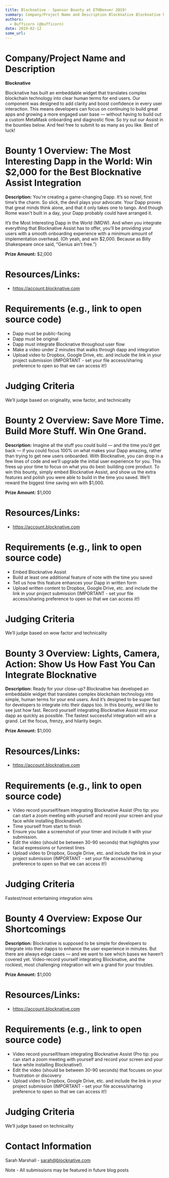 ```yaml
---
title: Blocknative - Sponsor Bounty at ETHDenver 2019!
summary: Company/Project Name and Description Blocknative Blocknative has built an embeddable widget that translates complex blockchain technology into clear human terms for end users. Our component was designed to add clarity and boost confidence in every user interaction. This means developers can focus on continuing to build great apps and growing a more engaged user base — without having to build out a custom MetaMask onboarding and diagnostic flow. So try out our Assist in the bounties below. And fe
authors:
  - Bufficorn (@bufficorn)
date: 2019-02-12
some_url: 
---
```


# Company/Project Name and Description

**Blocknative**

Blocknative has built an embeddable widget that translates complex blockchain technology into clear human terms for end users. Our component was designed to add clarity and boost confidence in every user interaction. This means developers can focus on continuing to build great apps and growing a more engaged user base — without having to build out a custom MetaMask onboarding and diagnostic flow. So try out our Assist in the bounties below. And feel free to submit to as many as you like. Best of luck!

# Bounty 1 Overview: The Most Interesting Dapp in the World: Win $2,000 for the Best Blocknative Assist Integration

**Description:** You’re creating a game-changing Dapp. It’s so novel, first time’s the charm. So slick, the devil plays your advocate. Your Dapp proves that great minds think alone, and that it only takes one to tango. And though Rome wasn't built in a day, your Dapp probably could have arranged it. 

It’s the Most Interesting Dapp in the World (MIDW). And when you integrate everything that Blocknative Assist has to offer, you’ll be providing your users with a smooth onboarding experience with a minimum amount of implementation overhead. (Oh yeah, and win $2,000. Because as Billy Shakespeare once said, “Genius ain’t free.”)

**Prize Amount:** $2,000

# Resources/Links: 
- https://account.blocknative.com 

# Requirements (e.g., link to open source code)
- Dapp must be public-facing
- Dapp must be original 
- Dapp must integrate Blocknative throughout user flow
- Make a video under 2 minutes that walks through dapp and integration
- Upload video to Dropbox, Google Drive, etc. and include the link in your project submission (IMPORTANT - set your file access/sharing preference to open so that we can access it!)

# Judging Criteria
We’ll judge based on originality, wow factor, and technicality



# Bounty 2 Overview: Save More Time. Build More Stuff. Win One Grand. 

**Description:** Imagine all the stuff you could build — and the time you’d get back — if you could focus 100% on what makes your Dapp amazing, rather than trying to get new users onboarded. With Blocknative, you can drop in a few lines of code and we’ll upgrade the initial user experience for you. This frees up your time to focus on what you do best: building core product. To win this bounty, simply embed Blocknative Assist, and show us the extra features and polish you were able to build in the time you saved. We’ll reward the biggest time saving win with $1,000.

**Prize Amount:** $1,000

# Resources/Links: 
- https://account.blocknative.com 

# Requirements (e.g., link to open source code)
- Embed Blocknative Assist
- Build at least one additional feature of note with the time you saved
- Tell us how this feature enhances your Dapp in written form
- Upload written content to Dropbox, Google Drive, etc. and include the link in your project submission (IMPORTANT - set your file access/sharing preference to open so that we can access it!)

# Judging Criteria
We’ll judge based on wow factor and technicality


# Bounty 3 Overview: Lights, Camera, Action: Show Us How Fast You Can Integrate Blocknative  

**Description:** Ready for your close-up? Blocknative has developed an embeddable widget that translates complex blockchain technology into simple, human terms for your end users. And it’s designed to be super fast for developers to integrate into their dapps too. In this bounty, we’d like to see just how fast. Record yourself integrating Blocknative Assist into your dapp as quickly as possible. The fastest successful integration will win a grand. Let the focus, frenzy, and hilarity begin. 

**Prize Amount:** $1,000

# Resources/Links: 
- https://account.blocknative.com 

# Requirements (e.g., link to open source code)
- Video record yourself/team integrating Blocknative Assist (Pro tip: you can start a zoom meeting with yourself and record your screen and your face while installing Blocknative!).
- Time yourself from start to finish
- Ensure you take a screenshot of your timer and include it with your submission. 
- Edit the video (should be between 30-90 seconds) that highlights your facial expressions or funniest lines 
- Upload video to Dropbox, Google Drive, etc. and include the link in your project submission (IMPORTANT - set your file access/sharing preference to open so that we can access it!)

# Judging Criteria
Fastest/most entertaining integration wins


# Bounty 4 Overview: Expose Our Shortcomings

**Description:** Blocknative is supposed to be simple for developers to integrate into their dapps to enhance the user experience in minutes. But there are always edge cases — and we want to see which bases we haven’t covered yet. Video-record yourself integrating Blocknative, and the rockiest, most challenging integration will win a grand for your troubles.

**Prize Amount:** $1,000

# Resources/Links: 
- https://account.blocknative.com 

# Requirements (e.g., link to open source code)
- Video record yourself/team integrating Blocknative Assist (Pro tip: you can start a zoom meeting with yourself and record your screen and your face while installing Blocknative!).
- Edit the video (should be between 30-90 seconds) that focuses on your frustration or discovery
- Upload video to Dropbox, Google Drive, etc. and include the link in your project submission (IMPORTANT - set your file access/sharing preference to open so that we can access it!)

# Judging Criteria
We’ll judge based on technicality



# Contact Information

Sarah Marshall - sarah@blocknative.com

Note - All submissions may be featured in future blog posts


